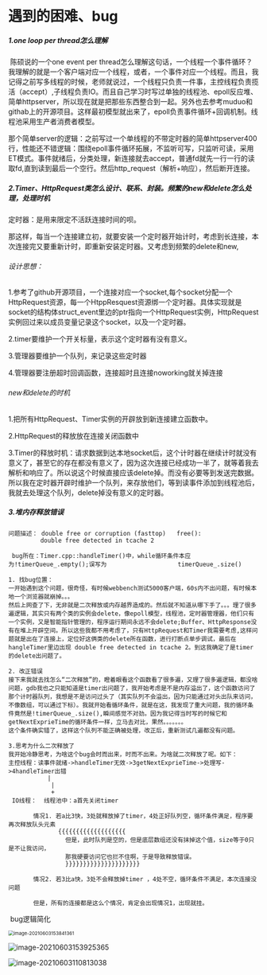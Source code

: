 # 遇到的困难、bug



##### 1.one loop per thread怎么理解

​			陈硕说的一个one event per thread怎么理解这句话，一个线程一个事件循环？我理解的就是一个客户端对应一个线程，或者，一个事件对应一个线程。而且，我记得之前写多线程的时候，老师就说过，一个线程只负责一件事，主控线程负责揽活（accept）,子线程负责IO。而且自己学习时写过单独的线程池、epoll反应堆、简单httpserver，所以现在就是把那些东西整合到一起。另外也去参考muduo和githab上的开源项目。这样最初模型就出来了，epoll负责事件循环+回调机制。线程池采用生产者消费者模型。

那个简单server的逻辑：之前写过一个单线程的不带定时器的简单httpserver400行，性能还不错逻辑：围绕epoll事件循环拓展，不监听可写，只监听可读，采用ET模式。事件就绪后，分类处理，新连接就去accept，普通fd就先一行一行的读取fd,直到读到最后一个空行。然后http_request（解析+响应），然后断开连接。



##### 2.Timer、HttpRequest类怎么设计、联系、封装。频繁的new和delete怎么处理，处理时机

定时器：是用来限定不活跃连接时间的呗。

那这样，每当一个连接建立初，就要安装一个定时器开始计时，考虑到长连接，本次连接完又要重新计时，即重新安装定时器。又考虑到频繁的delete和new,

###### 设计思想：

1.参考了github开源项目，一个连接对应一个socket,每个socket分配一个HttpRequest资源，每一个HtppResquest资源绑一个定时器。具体实现就是socket的结构体struct_event里边的ptr指向一个HttpRequest实例，HttpRequest实例回过来以成员变量记录这个socket，以及一个定时器。

2.timer要维护一个开关标量，表示这个定时器有没有意义。

3.管理器要维护一个队列，来记录这些定时器

4.管理器要注册超时回调函数，连接超时且连接noworking就关掉连接

###### new和delete的时机

1.把所有HttpRequest、Timer实例的开辟放到新连接建立函数中。

2.HttpRequest的释放放在连接关闭函数中

3.Timer的释放时机：请求数据到达本地socket后，这个计时器在继续计时就没有意义了，甚至它的存在都没有意义了，因为这次连接已经成功一半了，就等着我去解析和响应了。所以说这个时候直接应该delete掉。而没有必要等到发送完数据。所以我在定时器开辟时维护一个队列，来存放他们，等到读事件添加到线程池后，我就去处理这个队列，delete掉没有意义的定时器。



##### 3.堆内存释放错误	


```
问题描述： double free or corruption (fasttop)   free():  
		 double free detected in tcache 2
		 
 bug所在：Timer.cpp::handleTimer()中，while循环条件本应为!timerQueue_.empty();误写为					 timerQueue_.size()

1. 找bug位置：
一开始遇到这个问题，很奇怪，有时候webbench测试5000客户端，60s内不出问题，有时候本地一个浏览器就崩掉。。。
然后上网查了下，无非就是二次释放或内存越界造成的。然后就不知道从哪下手了。。。理了很多遍逻辑，其实只有两个类的实例会delete，像epoll模型，线程池，定时器管理器，他们只有一个实例，又是智能指针管理的，程序运行期间永远不会delete;Buffer、HttpResponse没有在堆上开辟空间。所以这些我都不用考虑了，只有HttpRequest和Timer我需要考虑,这样问题就是出在了连接上，定位好这俩类的delete所在函数，进行打断点单步调试，最后在hangleTimer里边出现 double free detected in tcache 2。到这我确定了是timer的delete出问题了。

2. 改正错误
接下来我就去找怎么“二次释放”的，瞪着眼看这个函数看了很多遍，又理了很多遍逻辑，都没啥问题，gdb我也之只能知道是timer出问题了，我开始考虑是不是内存溢出了，这个函数访问了那个计时器队列，我想是不是访问过头了（其实队列不会溢出，因为只能通过对头出队来访问，不像数组，可以通过下标）。我就开始看循环条件，就是在这，我发现了重大问题，我的循环条件竟然是!timerQueue_.size(),瞬间感觉不对劲。因为我记得当时写的时候它和getNextExprieTime的循环条件一样，立马去对比，果然。。。。。。。
这个条件确实错了，这样这个队列不能正确被处理，改正后，重新测试几遍都没有问题。

3.思考为什么二次释放了
我开始冷静思考，为啥这个bug会时而出来，时而不出来。为啥就二次释放了呢。如下：
主控线程：读事件就绪->handleTimer无效->3getNextExprieTime->处理写->4handleTimer出错
    ​		|
    		|
    		+
 IO线程：  线程池中：a首先关闭timer

​		情况1. 若a比3快，3处就释放掉了timer，4处正好队列空，循环条件满足，程序要再次释放队头元素
			  {{{{{{{{{{{{{{{{{{{
			    但是，此时队列是空的，但是底层数组还没有抹掉这个值，size等于0只是不让我访问，
			    那我硬要访问它也拦不住啊，于是导致释放错误。
			    }}}}}}}}}}}}}}}}}}}}}

​		情况2. 若3比a快，3处不会释放掉timer ，4处不空，循环条件不满足，本次连接没问题

​		但是，所有的连接都是这么个情况，肯定会出现情况1，出现就挂。
```

​	bug逻辑简化

<img src="C:\Users\liu-cc\AppData\Roaming\Typora\typora-user-images\image-20210603153841361.png?lastModify=1624037013" alt="image-20210603153841361" style="zoom:67%;" />

![image-20210603153925365](C:\Users\liu-cc\AppData\Roaming\Typora\typora-user-images\image-20210603153925365.png)

![image-20210603110813038](C:\Users\liu-cc\AppData\Roaming\Typora\typora-user-images\image-20210603110813038.png)